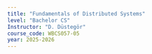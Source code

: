 ```yaml
---
title: "Fundamentals of Distributed Systems"
level: "Bachelor CS"
Instructor: "D. Düstegör"
course_code: WBCS057-05
year: 2025-2026
---
```

